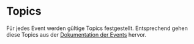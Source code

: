# Topics

Für jedes Event werden gültige Topics festgestellt. Entsprechend gehen diese Topics aus der [Dokumentation der Events](https://github.com/Purii/hdm-wim-devlab/blob/master/docs/Events.md) hervor.
